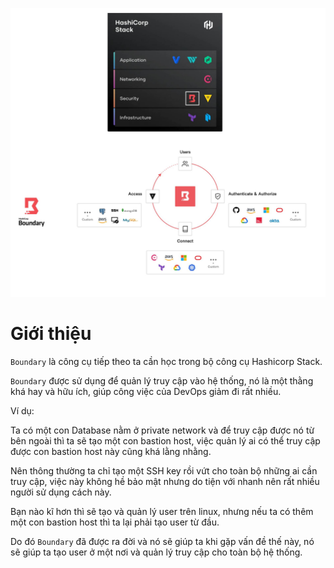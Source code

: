 ![[hashicorp-boundary-presend.jpg]](https://github.com/phucbone/vault/blob/master/imgs/imgs-hashicorp-stack/imgs-hashicorp-boundary/hashicorp-boundary-presend.jpg?raw=true)

# Giới thiệu

`Boundary` là công cụ tiếp theo ta cần học trong bộ công cụ Hashicorp Stack. 

`Boundary` được sử dụng để quản lý truy cập vào hệ thống, nó là một thằng khá hay và hữu ích, giúp công việc của DevOps giảm đi rất nhiều.  
  
Ví dụ:

Ta có một con Database nằm ở private network và để truy cập được nó từ bên ngoài thì ta sẽ tạo một con bastion host, việc quản lý ai có thể truy cập được con bastion host này cũng khá lằng nhằng.  
  
Nên thông thường ta chỉ tạo một SSH key rồi vứt cho toàn bộ những ai cần truy cập, việc này không hề bảo mật nhưng do tiện với nhanh nên rất nhiều người sử dụng cách này.

Bạn nào kĩ hơn thì sẽ tạo và quản lý user trên linux, nhưng nếu ta có thêm một con bastion host thì ta lại phải tạo user từ đầu. 

Do đó `Boundary` đã được ra đời và nó sẽ giúp ta khi gặp vấn đề thế này, nó sẽ giúp ta tạo user ở một nơi và quản lý truy cập cho toàn bộ hệ thống.
